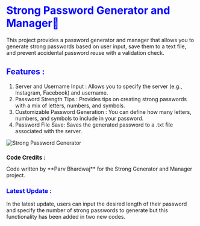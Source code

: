 <h1 style="front-size: 20px; color: blue;">         Strong Password Generator and Manager🔑</h1>

This project provides a password generator and manager that allows you to generate strong passwords based on user input, save them to a text file, and prevent accidental password reuse with a validation check.

<h2 style="front-size: 15px; color: blue;">Features :</h2>

1.   Server and Username Input : Allows you to specify the server (e.g., Instagram, Facebook) and username.
2.   Password Strength Tips  : Provides tips on creating strong passwords with a mix of letters, numbers, and symbols.
3.   Customizable Password Generation : You can define how many letters, numbers, and symbols to include in your password.
4.   Password File Save: Saves the generated password to a .txt file associated with the server.

   ![Strong Password Generator](https://www.eventscount.com/upload/07-2022/article/Strong%20Password%20Generator.jpg)


  <h2 style="font-size: 15px;"> Code Credits :</h2>
 Code written by **Parv Bhardwaj** for the Strong  Generator and Manager project.  



<h3 style="front-size: 15px; color: blue;">Latest Update :</h3>

<p>In the latest update, users can input the desired length of their password and specify the number of strong passwords to generate but this functionality has been added in two new codes.</p>